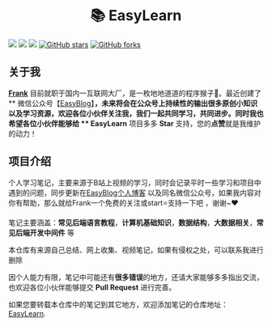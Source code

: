 <p align="center">
<h1 align="center">📚 EasyLearn</h1>
<img src="https://img.shields.io/badge/license-Apache--2.0-blue">
<img src="https://img.shields.io/badge/Java-%E9%9D%A2%E8%AF%95%E6%8C%87%E5%8D%97-orange">
<a href="http://image.easyblog.top/16302931798554baf4272-1394-421b-8ea5-f5238fb39db4.jpg"><img src="https://img.shields.io/badge/%E5%85%AC%E4%BC%97%E5%8F%B7-easyblog-green"></a>
<a href="https://github.com/LoverITer/EasyLearn/stargazers"><img alt="GitHub stars" src="https://img.shields.io/github/stars/LoverITer/EasyLearn"></a>
<a href="https://github.com/LoverITer/EasyLearn/network"><img alt="GitHub forks" src="https://img.shields.io/github/forks/LoverITer/EasyLearn"></a>
</p>

## 关于我

[**Frank**]() 目前就职于国内一互联网大厂，是一枚地地道道的程序猴子🐶。最近创建了 **
微信公众号【[EasyBlog](http://image.easyblog.top/16302931798554baf4272-1394-421b-8ea5-f5238fb39db4.jpg)】**，未来将会在公众号上持续性的输出很多原创小知识以及学习资源，欢迎各位小伙伴关注我，我们一起共同学习，共同进步。同时我也希望各位小伙伴能够给 **
EasyLearn** 项目多多 **Star** 支持，您的**点赞**就是我维护的动力！

## 项目介绍

个人学习笔记，主要来源于B站上视频的学习，同时会记录平时一些学习和项目中遇到的问题，同步更新在[EasyBlog个人博客](http://www.easyblog.top/)
以及同名微信公众号，如果我内容对你有帮助，那么就给Frank一个免费的关注或start⭐支持一下吧 ，谢谢~❤️

笔记主要涵盖：**常见后端语言教程**，**计算机基础知识**，**数据结构**，**大数据相关**，**常见后端开发中间件** 等

本仓库有来源自己总结、网上收集、视频笔记，如果有侵权之处，可以联系我进行删除

因个人能力有限，笔记中可能还有**很多错误**的地方，还请大家能够多多指出交流，也欢迎各位小伙伴能够提交 **Pull Request** 进行完善。

如果您要转载本仓库中的笔记到其它地方，欢迎添加笔记的仓库地址：[EasyLearn](https://github.com/LoverITer/EasyLearn.git).

